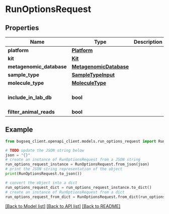 # RunOptionsRequest


## Properties

Name | Type | Description | Notes
------------ | ------------- | ------------- | -------------
**platform** | [**Platform**](Platform.md) |  | 
**kit** | [**Kit**](Kit.md) |  | [optional] 
**metagenomic_database** | [**MetagenomicDatabase**](MetagenomicDatabase.md) |  | [optional] 
**sample_type** | [**SampleTypeInput**](SampleTypeInput.md) |  | 
**molecule_type** | [**MoleculeType**](MoleculeType.md) |  | [optional] 
**include_in_lab_db** | **bool** |  | [optional] [default to True]
**filter_animal_reads** | **bool** |  | [optional] 

## Example

```python
from bugseq_client.openapi_client.models.run_options_request import RunOptionsRequest

# TODO update the JSON string below
json = "{}"
# create an instance of RunOptionsRequest from a JSON string
run_options_request_instance = RunOptionsRequest.from_json(json)
# print the JSON string representation of the object
print(RunOptionsRequest.to_json())

# convert the object into a dict
run_options_request_dict = run_options_request_instance.to_dict()
# create an instance of RunOptionsRequest from a dict
run_options_request_from_dict = RunOptionsRequest.from_dict(run_options_request_dict)
```
[[Back to Model list]](../README.md#documentation-for-models) [[Back to API list]](../README.md#documentation-for-api-endpoints) [[Back to README]](../README.md)


